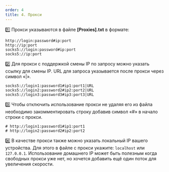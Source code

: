 ```yaml
---
order: 4
title: 4. Прокси
---
```


1️⃣ Прокси указываются в файле **\[Proxies\].txt** в формате:

```
http://login:password#ip:port
http://ip:port
socks5://login:password#ip:port
socks5://ip:port
```

2️⃣ Для прокси с поддержкой смены IP по запросу можно указать ссылку для смены IP. URL для запроса указывается после прокси через символ «|».

```
socks5://login1:password1#ip1:port1|URL
socks5://login2:password2#ip2:port2|URL
socks5://login3:password3#ip3:port3|URL
```

3️⃣ Чтобы отключить использование прокси не удаляя его из файла необходимо закомментировать строку добавив символ «#» в начало строки с прокси.

```
# http://login1:password1#ip1:port1
# http://login2:password2#ip2:port2
```

4️⃣ В качестве прокси также можно указать локальный IP вашего устройства. Для этого в файле с прокси укажите: `localhost` или `127.0.0.1`. Использование домашнего IP может быть полезным когда свободных прокси уже нет, но хочется добавить ещё один поток для увеличения скорости.


